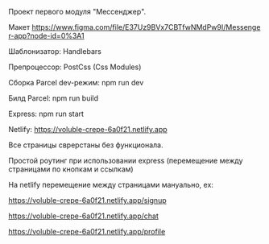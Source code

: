 Проект первого модуля "Мессенджер".

Макет https://www.figma.com/file/E37Uz9BVx7CBTfwNMdPw9I/Messenger-app?node-id=0%3A1

Шаблонизатор: Handlebars

Препроцессор: PostCss (Css Modules)

Сборка Parcel dev-режим: npm run dev

Билд Parcel: npm run build

Express: npm run start

Netlify: https://voluble-crepe-6a0f21.netlify.app

Все страницы сврерстаны без функционала.

Простой роутинг при использовании express (перемещение между страницами по кнопкам и ссылкам)

На netlify перемещение между страницами мануально, ех:

https://voluble-crepe-6a0f21.netlify.app/signup

https://voluble-crepe-6a0f21.netlify.app/chat

https://voluble-crepe-6a0f21.netlify.app/profile
